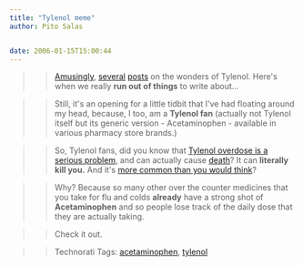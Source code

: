 ```yaml
---
title: "Tylenol meme"
author: Pito Salas


date: 2006-01-15T15:00:44
---
```



>>

>> [Amusingly](<http://doc.weblogs.com/2006/01/15#coincidence>),
[several](<http://doc.weblogs.com/2006/01/14#aTylenolTestimonial>)
[posts](<http://retvig.blogspot.com/2006/01/similar-experiences.html>) on the
wonders of Tylenol. Here's when we really **run out of things** to write
about…

>>

>> Still, it's an opening for a little tidbit that I've had floating around my
head, because, I too, am a **Tylenol fan** (actually not Tylenol itself but
its generic version - Acetaminophen - available in various pharmacy store
brands.)

>>

>> So, Tylenol fans, did you know that [Tylenol overdose is a serious
problem](<http://www.medpagetoday.com/tbprint.cfm?tbid=2233>), and can
actually cause
[death](<http://www.medicinenet.com/script/main/art.asp?articlekey=629>)? It
can **literally kill you.** And it's [more common than you would
think](<http://www.truthout.org/issues_05/112905HA.shtml>)?

>>

>> Why? Because so many other over the counter medicines that you take for flu
and colds **already** have a strong shot of **Acetaminophen** and so people
lose track of the daily dose that they are actually taking.

>>

>> Check it out.

>>

>> Technorati Tags:
[acetaminophen](<http://www.technorati.com/tag/acetaminophen>),
[tylenol](<http://www.technorati.com/tag/tylenol>)


